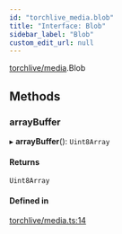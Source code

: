 ```yaml
---
id: "torchlive_media.blob"
title: "Interface: Blob"
sidebar_label: "Blob"
custom_edit_url: null
---
```


[torchlive/media](../modules/torchlive_media.md).Blob

## Methods

### arrayBuffer

▸ **arrayBuffer**(): `Uint8Array`

#### Returns

`Uint8Array`

#### Defined in

[torchlive/media.ts:14](https://github.com/pytorch/live/blob/532a585/react-native-pytorch-core/src/torchlive/media.ts#L14)
